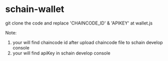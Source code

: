 # schain-wallet
git clone the code and replace 'CHAINCODE_ID' & 'APIKEY' at wallet.js



Note:
1. your will find chaincode id after upload chaincode file to schain develop console
2. your will find apiKey in schain develop console
